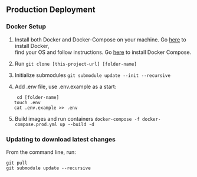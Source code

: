 ## Production Deployment


### Docker Setup

1. Install both Docker and Docker-Compose on your machine. Go [here](https://docs.docker.com/install/#server) to install Docker, <br/>
find your OS and follow instructions. Go [here](https://docs.docker.com/compose/install/) to install Docker Compose.

2. Run `git clone [this-project-url] [folder-name]`

3. Initialize submodules `git submodule update --init --recursive`

4. Add .env file, use .env.example as a start:
```
    cd [folder-name]
   touch .env
   cat .env.example >> .env
```

5. Build images and run containers `docker-compose -f docker-compose.prod.yml up --build -d`



### Updating to download latest changes
From the command line, run:
```
git pull
git submodule update --recursive
```